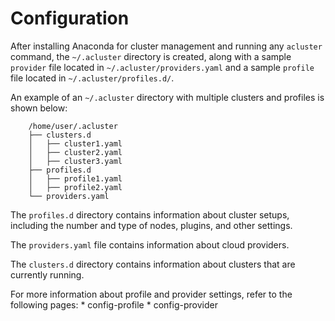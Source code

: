 Configuration
=============

After installing Anaconda for cluster management and running any
`acluster` command, the `~/.acluster` directory is created, along with a
sample `provider` file located in `~/.acluster/providers.yaml` and a
sample `profile` file located in `~/.acluster/profiles.d/`.

An example of an `~/.acluster` directory with multiple clusters and
profiles is shown below:

```
    /home/user/.acluster
    ├── clusters.d
    │   ├── cluster1.yaml
    │   ├── cluster2.yaml
    │   ├── cluster3.yaml
    ├── profiles.d
    │   ├── profile1.yaml
    │   ├── profile2.yaml
    └── providers.yaml
```

The `profiles.d` directory contains information about cluster setups,
including the number and type of nodes, plugins, and other settings.

The `providers.yaml` file contains information about cloud providers.

The `clusters.d` directory contains information about clusters that are
currently running.

For more information about profile and provider settings, refer to the
following pages:
    * config-profile
    * config-provider

